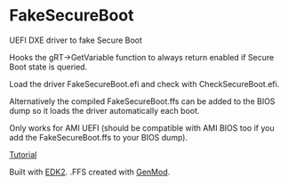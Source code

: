 # FakeSecureBoot
UEFI DXE driver to fake Secure Boot

Hooks the gRT->GetVariable function to always return enabled if Secure Boot state is queried.

Load the driver FakeSecureBoot.efi and check with CheckSecureBoot.efi.

Alternatively the compiled FakeSecureBoot.ffs can be added to the BIOS dump so it loads the driver automatically each boot.

Only works for AMI UEFI (should be compatible with AMI BIOS too if you add the FakeSecureBoot.ffs to your BIOS dump).

[Tutorial](https://www.youtube.com/watch?v=FDSA2NzzQIA)

Built with [EDK2](github.com/tianocore/edk2). .FFS created with [GenMod](https://github.com/pbatard/ffs).

